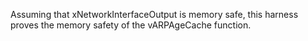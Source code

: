 Assuming that xNetworkInterfaceOutput is memory safe,
this harness proves the memory safety of the vARPAgeCache function.
